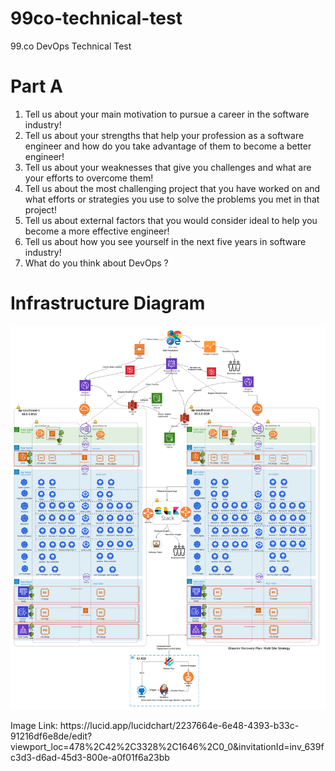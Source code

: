 # 99co-technical-test
99.co DevOps Technical Test

# Part A
1. Tell us about your main motivation to pursue a career in the software industry!
2. Tell us about your strengths that help your profession as a software engineer and how do
you take advantage of them to become a better engineer!
3. Tell us about your weaknesses that give you challenges and what are your efforts to
overcome them!
4. Tell us about the most challenging project that you have worked on and what efforts or
strategies you use to solve the problems you met in that project!
5. Tell us about external factors that you would consider ideal to help you become a more
effective engineer!
6. Tell us about how you see yourself in the next five years in software industry!
7. What do you think about DevOps ?

# Infrastructure Diagram
<p align="center">
  <img src="img/infrastructure-diagram.png" alt="Infrastructure Diagram Images">
</p>
Image Link: https://lucid.app/lucidchart/2237664e-6e48-4393-b33c-91216df6e8de/edit?viewport_loc=478%2C42%2C3328%2C1646%2C0_0&invitationId=inv_639fc3d3-d6ad-45d3-800e-a0f01f6a23bb